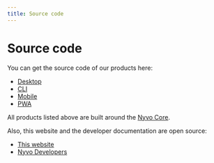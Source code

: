 ```yaml
---
title: Source code
---
```


# Source code

You can get the source code of our products here:

- [Desktop](https://github.com/nyvo-labs/nyvo)
- [CLI](https://github.com/nyvo-labs/cli)
- [Mobile](https://github.com/nyvo-labs/mobile)
- [PWA](https://github.com/nyvo-labs/web)

All products listed above are built around the [Nyvo Core](https://github.com/nyvo-labs/core).

Also, this website and the developer documentation are open source:

- [This website](https://github.com/nyvo-labs/website)
- [Nyvo Developers](https://github.com/nyvo-labs/developers)
